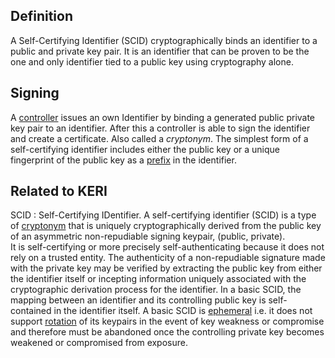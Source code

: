 ## Definition

A Self-Certifying Identifier (SCID) cryptographically binds an identifier to a public and private key pair. It is an identifier that can be proven to be the one and only identifier tied to a public key using cryptography alone.

## Signing

A [controller](controller) issues an own Identifier by binding a generated public private key pair to an identifier. After this a controller is able to sign the identifier and create a certificate. Also called a _cryptonym_. The simplest form of a self-certifying identifier includes either the public key or a unique fingerprint of the public key as a [prefix](prefix) in the identifier.

## Related to KERI
SCID : Self-Certifying IDentifier. A self-certifying identifier (SCID) is a type of [cryptonym](cryptonym) that is uniquely cryptographically derived from the public key of an asymmetric non-repudiable signing keypair, (public, private).\
It is self-certifying or more precisely self-authenticating because it does not rely on a trusted entity. The authenticity of a non-repudiable signature made with the private key may be verified by extracting the public key from either the identifier itself or incepting information uniquely associated with the cryptographic derivation process for the identifier. In a basic SCID, the mapping between an identifier and its controlling public key is self-contained in the identifier itself. A basic SCID is [ephemeral](ephemeral) i.e. it does not support [rotation](rotation) of its keypairs in the event of key weakness or compromise and therefore must be abandoned once the controlling private key becomes weakened or compromised from exposure.
